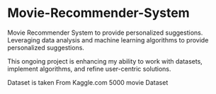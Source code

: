 # Movie-Recommender-System
Movie Recommender System to provide personalized suggestions. 
Leveraging data analysis and machine learning algorithms to provide personalized suggestions.
                
This ongoing project is enhancing my ability to work with datasets, implement algorithms, and refine user-centric solutions.
  
Dataset is taken From Kaggle.com 5000 movie Dataset
                                       
                                
